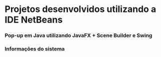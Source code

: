 # Projetos desenvolvidos utilizando a IDE NetBeans

### Pop-up em Java utilizando JavaFX + Scene Builder e Swing
### Informações do sistema

